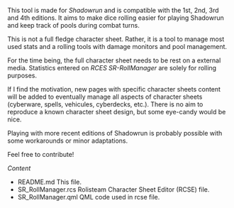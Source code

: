 This tool is made for *Shadowrun* and is compatible with the 1st, 2nd, 3rd and 4th editions. It aims to make dice rolling easier for playing Shadowrun and keep track of pools during combat turns.

This is not a full fledge character sheet. Rather, it is a tool to manage most used stats and a rolling tools with damage monitors and pool management. 

For the time being, the full character sheet needs to be rest on a external media. Statistics entered on *RCES SR-RollManager* are solely for rolling purposes.

If I find the motivation, new pages with specific character sheets content will be added to eventually manage all aspects of character sheets (cyberware, spells, vehicules, cyberdecks, etc.). There is no aim to reproduce a known character sheet design, but some eye-candy would be nice.

Playing with more recent editions of Shadowrun is probably possible with some workarounds or minor adaptations.

Feel free to contribute!


*Content*
- README.md		This file.
- SR_RollManager.rcs	Rolisteam Character Sheet Editor (RCSE) file.
- SR_RollManager.qml	QML code used in rcse file.
